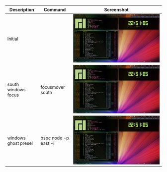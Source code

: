 | Description  | Command | Screenshot |
| ----- | ---- | ---- |
| Initial |  | ![Initial](../screenshot/windows_ghost_presel.png)  |
| south windows focus | focusmover south | ![south windows focus](../screenshot/windows_ghost_presel.png)  |
| windows ghost presel | bspc node -p east -i | ![windows ghost presel](../screenshot/windows_ghost_presel.png)  |
